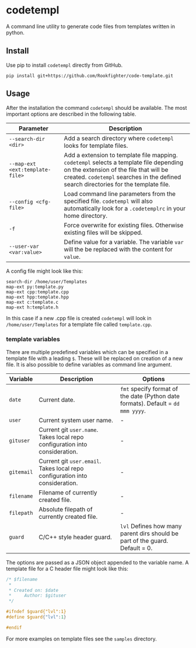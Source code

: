 # codetempl

A command line utility to generate code files from templates written in python.

## Install

Use pip to install ```codetempl``` directly from GitHub.

```
pip install git+https://github.com/Rookfighter/code-template.git
```

## Usage

After the installation the command ```codetempl``` should be available. The most
important options are described in the following table.

| Parameter                           | Description                                   |
|-------------------------------------|-----------------------------------------------|
| ```--search-dir <dir>```            | Add a search directory where ```codetempl``` looks for template files. |
| ```--map-ext <ext:template-file>``` | Add a extension to template file mapping. ```codetempl``` selects a template file depending on the extension of the file that will be created. ```codetempl``` searches in the defined search directories for the template file. |
| ```--config <cfg-file>```           | Load command line parameters from the specified file. ```codetempl``` will also automatically look for a ```.codetemplrc``` in your home directory. |
| ```-f```                            | Force overwrite for existing files. Otherwise existing files will be skipped. |
| ```--user-var <var:value>```        | Define value for a variable. The variable ```var``` will the be replaced with the content for ```value```. |

A config file might look like this:

```
search-dir /home/user/Templates
map-ext py:template.py
map-ext cpp:template.cpp
map-ext hpp:template.hpp
map-ext c:template.c
map-ext h:template.h
```

In this case if a new .cpp file is created ```codetempl``` will look in
```/home/user/Templates``` for a template file called ```template.cpp```.

### template variables

There are multiple predefined variables which can be specified in a template
file with a leading ```$```. These will be replaced on creation of a new file.
It is also possible to define variables as command line argument.

| Variable       | Description                       | Options                 |
|----------------|-----------------------------------|-------------------------|
| ```date```     | Current date.  | ```fmt``` specify format of the date (Python date formats). Default = ```dd mmm yyyy```. |
| ```user```     | Current system user name.          | - |
| ```gituser```  | Current git ```user.name```. Takes local repo configuration into consideration. | - |
| ```gitemail``` | Current git ```user.email```. Takes local repo configuration into consideration. | - |
| ```filename``` | Filename of currently created file. | - |
| ```filepath``` | Absolute filepath of currently created file. | - |
| ```guard```    | C/C++ style header guard. | ```lvl``` Defines how many parent dirs should be part of the guard. Default = 0. |

The options are passed as a JSON object appended to the variable name.
A template file for a C header file might look like this:

```c
/* $filename
 *
 * Created on: $date
 *     Author: $gituser
 */

#ifndef $guard{"lvl":1}
#define $guard{"lvl":1}

#endif
```

For more examples on template files see the ```samples``` directory.
